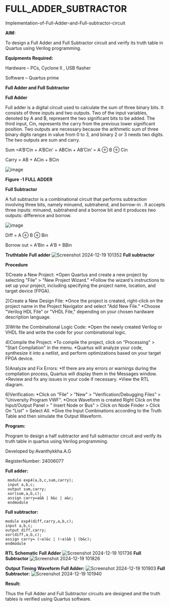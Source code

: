 # FULL_ADDER_SUBTRACTOR

Implementation-of-Full-Adder-and-Full-subtractor-circuit

**AIM:**

To design a Full Adder and Full Subtractor circuit and verify its truth table in Quartus using Verilog programming.

**Equipments Required:**

Hardware – PCs, Cyclone II , USB flasher

Software – Quartus prime

**Full Adder and Full Subtractor**

**Full Adder**

Full adder is a digital circuit used to calculate the sum of three binary bits. It consists of three inputs and two outputs. Two of the input variables, denoted by A and B, represent the two significant bits to be added. The third input, Cin, represents the carry from the previous lower significant position. Two outputs are necessary because the arithmetic sum of three binary digits ranges in value from 0 to 3, and binary 2 or 3 needs two digits. The two outputs are sum and carry.

Sum =A’B’Cin + A’BCin’ + ABCin + AB’Cin’ = A ⊕ B ⊕ Cin 

Carry = AB + ACin + BCin

![image](https://github.com/naavaneetha/FULL_ADDER_SUBTRACTOR/assets/154305477/0f30ba51-5ffb-4198-845f-18e054f675e7)

**Figure -1 FULL ADDER**

**Full Subtractor**

A full subtractor is a combinational circuit that performs subtraction involving three bits, namely minuend, subtrahend, and borrow-in . It accepts three inputs: minuend, subtrahend and a borrow bit and it produces two outputs: difference and borrow.

![image](https://github.com/naavaneetha/FULL_ADDER_SUBTRACTOR/assets/154305477/02b24f51-ab51-4304-9ad6-7b81ffc1ead5)

Diff = A ⊕ B ⊕ Bin 

Borrow out = A'Bin + A'B + BBin

**Truthtable**
**Full adder**
![Screenshot 2024-12-19 101352](https://github.com/user-attachments/assets/e49173d3-9a53-4396-821b-9792b94b8489)
**Full subtractor**


**Procedure**

1)Create a New Project: *Open Quartus and create a new project by selecting "File" > "New Project Wizard." *Follow the wizard's instructions to set up your project, including specifying the project name, location, and target device (FPGA).

2)Create a New Design File: *Once the project is created, right-click on the project name in the Project Navigator and select "Add New File." *Choose "Verilog HDL File" or "VHDL File," depending on your chosen hardware description language.

3)Write the Combinational Logic Code: *Open the newly created Verilog or VHDL file and write the code for your combinational logic.

4)Compile the Project: *To compile the project, click on "Processing" > "Start Compilation" in the menu. *Quartus will analyze your code, synthesize it into a netlist, and perform optimizations based on your target FPGA device.

5)Analyze and Fix Errors: *If there are any errors or warnings during the compilation process, Quartus will display them in the Messages window. *Review and fix any issues in your code if necessary. *View the RTL diagram.

6)Verification: *Click on "File" > "New" > "Verification/Debugging Files" > "University Program VWF". *Once Waveform is created Right Click on the Input/Output Panel > " Insert Node or Bus" > Click on Node Finder > Click On "List" > Select All. *Give the Input Combinations according to the Truth Table and then simulate the Output Waveform.

**Program:**

Program to design a half subtractor and full subtractor circuit and verify its truth table in quartus using Verilog programming.

Developed by:Avanthykkha.A.G

RegisterNumber: 24006077

**Full adder:**
```
 module exp4(a,b,c,sum,carry);
 input a,b,c;
 output sum,carry;
 xor(sum,a,b,c);
 assign carry=a&b | b&c | a&c;
 endmodule
```
**Full subtractor:**
```
module exp4(diff,carry,a,b,c);
input a,b,c;
output diff,carry;
xor(diff,a,b,c);
assign carry= (~a)&c | (~a)&b | (b&c);
endmodule
```
**RTL Schematic**
**Full Adder**
![Screenshot 2024-12-19 101736](https://github.com/user-attachments/assets/b63586f7-2b73-4793-84d8-28ebf5421fde)
**Full Subtractor**
![Screenshot 2024-12-19 101826](https://github.com/user-attachments/assets/ae213f4d-4418-4ae1-a1bf-4327ef8fff9e)

**Output Timing Waveform**
**Full Adder:**
![Screenshot 2024-12-19 101903](https://github.com/user-attachments/assets/f4c9c107-e745-4c2e-b0b4-0a73f8cbbdcf)
**Full Subtractor:**
![Screenshot 2024-12-19 101940](https://github.com/user-attachments/assets/55d6509a-c1b9-49e1-979d-34b7702da1f3)


**Result:**

Thus the Full Adder and Full Subtractor circuits are designed and the truth tables is verified using Quartus software.



